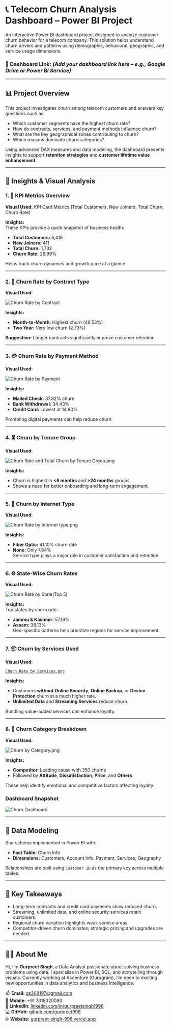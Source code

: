 
# 📞 Telecom Churn Analysis Dashboard – Power BI Project

An interactive Power BI dashboard project designed to analyze customer churn behavior for a telecom company. This solution helps understand churn drivers and patterns using demographic, behavioral, geographic, and service usage dimensions.

### 🔗 Dashboard Link: *(Add your dashboard link here – e.g., Google Drive or Power BI Service)*

---

## 📊 Project Overview

This project investigates churn among telecom customers and answers key questions such as:
- Which customer segments have the highest churn rate?
- How do contracts, services, and payment methods influence churn?
- What are the key geographical zones contributing to churn?
- Which reasons dominate churn categories?

Using advanced DAX measures and data modeling, the dashboard presents insights to support **retention strategies** and **customer lifetime value enhancement**.

---

## 🧠 Insights & Visual Analysis

### 1. 🧮 KPI Metrics Overview

**Visual Used:** KPI Card Metrics (Total Customers, New Joiners, Total Churn, Churn Rate)

**Insights:**  
These KPIs provide a quick snapshot of business health:
- **Total Customers:** 6,418  
- **New Joiners:** 411  
- **Total Churn:** 1,732  
- **Churn Rate:** 26.99%  

Helps track churn dynamics and growth pace at a glance.

---

### 2. 🔗 Churn Rate by Contract Type

**Visual Used:** 



![Churn Rate by Contract](https://github.com/gurpreet998/Telecom-Churn-Analysis/blob/main/Images/cr%20%20y%20contract.png)




**Insights:**  
- **Month-to-Month:** Highest churn (46.53%)  
- **Two Year:** Very low churn (2.73%)  

**Suggestion:** Longer contracts significantly improve customer retention.

---

### 3. 💳 Churn Rate by Payment Method

**Visual Used:** 



![`Churn Rate by Payment`](https://github.com/gurpreet998/Telecom-Churn-Analysis/blob/main/Images/cr%20payment.png)




**Insights:**  
- **Mailed Check:** 37.82% churn  
- **Bank Withdrawal:** 34.43%  
- **Credit Card:** Lowest at 14.80%  

Promoting digital payments can help reduce churn.

---

### 4. ⏳ Churn by Tenure Group

**Visual Used:** 


![`Churn Rate and Total Churn by Tenure Group.png`](https://github.com/gurpreet998/Telecom-Churn-Analysis/blob/main/Images/cr%20tenure.png)




**Insights:**  
- Churn is highest in **<6 months** and **>24 months** groups.  
- Shows a need for better onboarding and long-term engagement.

---

### 5. 📡 Churn by Internet Type

**Visual Used:** 



![`Churn Rate by Internet type.png`](https://github.com/gurpreet998/Telecom-Churn-Analysis/blob/main/Images/cr%20internet%20final.png)




**Insights:**  
- **Fiber Optic:** 41.10% churn rate  
- **None:** Only 7.84%  
Service type plays a major role in customer satisfaction and retention.

---

### 6. 🌐 State-Wise Churn Rates

**Visual Used:** 


![Churn Rate by State(Top 5)](https://github.com/gurpreet998/Telecom-Churn-Analysis/blob/main/Images/cr%20state.png)




**Insights:**  
Top states by churn rate:
- **Jammu & Kashmir:** 57.19%  
- **Assam:** 38.13%  
Geo-specific patterns help prioritize regions for service improvement.

---

### 7. 📦 Churn by Services Used

**Visual Used:** 



[`Churn Rate by Services.png`](https://github.com/gurpreet998/Telecom-Churn-Analysis/blob/main/Images/cr%20services.png)




**Insights:**  
- Customers **without Online Security**, **Online Backup**, or **Device Protection** churn at a much higher rate.  
- **Unlimited Data** and **Streaming Services** reduce churn.  

Bundling value-added services can enhance loyalty.

---

### 8. 📁 Churn Category Breakdown

**Visual Used:** 



![`Churn by Category.png`](https://github.com/gurpreet998/Telecom-Churn-Analysis/blob/main/Images/cr%20reason.png)




**Insights:**  
- **Competitor**: Leading cause with 350 churns  
- Followed by **Attitude**, **Dissatisfaction**, **Price**, and **Others**  

These help identify emotional and competitive factors affecting loyalty.

### Dashboard Snapshot



![Churn Dashboard](https://github.com/gurpreet998/Telecom-Churn-Analysis/blob/main/Images/churn%20dashboard%20snapshot.png)




---

## 🧱 Data Modeling

Star schema implemented in Power BI with:

- **Fact Table:** Churn Info  
- **Dimensions:** Customers, Account Info, Payment, Services, Geography

Relationships are built using `Customer ID` as the primary key across multiple tables.

---

## 📌 Key Takeaways

- Long-term contracts and credit card payments show reduced churn.
- Streaming, unlimited data, and online security services retain customers.
- Regional churn variation highlights weak service areas.
- Competitor-driven churn dominates; strategic pricing and upgrades are needed.

---

## 🙋‍♂️ About Me

Hi, I’m **Gurpreet Singh**, a Data Analyst passionate about solving business problems using data. I specialize in Power BI, SQL, and storytelling through visuals. Currently working at Accenture (Gurugram), I’m open to exciting new opportunities in data analytics and business intelligence.

📫 **Email:** gs268197@gmail.com  
📱 **Mobile:** +91 7018320090  
🔗 **LinkedIn:** [linkedin.com/in/gurpreetsingh1998](https://linkedin.com/in/gurpreetsingh1998)  
💻 **GitHub:** [github.com/gurpreet998](https://github.com/gurpreet998)  
🌐 **Website:** [gurpreet-singh-998.vercel.app](https://gurpreet-singh-998.vercel.app)
